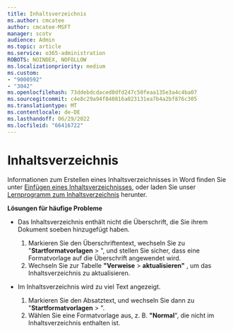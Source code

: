 ```yaml
---
title: Inhaltsverzeichnis
ms.author: cmcatee
author: cmcatee-MSFT
manager: scotv
audience: Admin
ms.topic: article
ms.service: o365-administration
ROBOTS: NOINDEX, NOFOLLOW
ms.localizationpriority: medium
ms.custom:
- "9000592"
- "3042"
ms.openlocfilehash: 73ddebdcdaced0dfd247c50feaa135e3a4c4ba07
ms.sourcegitcommit: c4e8c29a94f840816a023131ea7b4a2bf876c305
ms.translationtype: MT
ms.contentlocale: de-DE
ms.lasthandoff: 06/29/2022
ms.locfileid: "66416722"
---
```

# <a name="table-of-contents"></a>Inhaltsverzeichnis

Informationen zum Erstellen eines Inhaltsverzeichnisses in Word finden Sie unter [Einfügen eines Inhaltsverzeichnisses](https://support.office.com/article/882e8564-0edb-435e-84b5-1d8552ccf0c0), oder laden Sie unser [Lernprogramm zum Inhaltsverzeichnis](https://go.microsoft.com/fwlink/?linkid=2065106) herunter.

**Lösungen für häufige Probleme**

- Das Inhaltsverzeichnis enthält nicht die Überschrift, die Sie ihrem Dokument soeben hinzugefügt haben.
  1. Markieren Sie den Überschriftentext, wechseln Sie zu "**Startformatvorlagen** > ", und stellen Sie sicher, dass eine Formatvorlage auf die Überschrift angewendet wird.
  2. Wechseln Sie zur Tabelle **"Verweise** > **aktualisieren"** , um das Inhaltsverzeichnis zu aktualisieren.

- Im Inhaltsverzeichnis wird zu viel Text angezeigt. 
  1. Markieren Sie den Absatztext, und wechseln Sie dann zu "**Startformatvorlagen** > ".
  2. Wählen Sie eine Formatvorlage aus, z. B. **"Normal**", die nicht im Inhaltsverzeichnis enthalten ist.